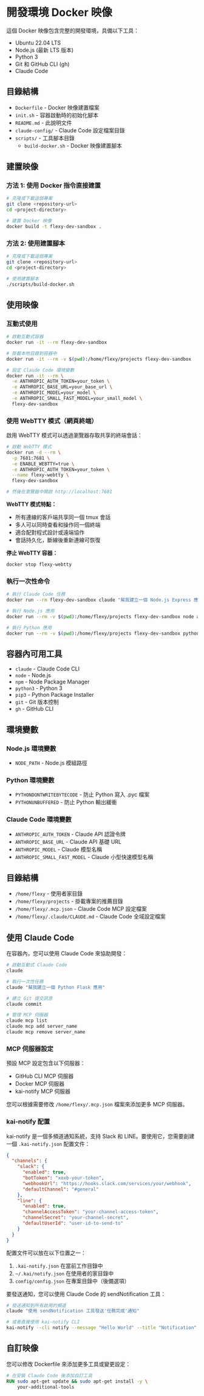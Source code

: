 # 開發環境 Docker 映像

這個 Docker 映像包含完整的開發環境，具備以下工具：

- Ubuntu 22.04 LTS
- Node.js (最新 LTS 版本)
- Python 3
- Git 和 GitHub CLI (gh)
- Claude Code

## 目錄結構

- `Dockerfile` - Docker 映像建置檔案
- `init.sh` - 容器啟動時的初始化腳本
- `README.md` - 此說明文件
- `claude-config/` - Claude Code 設定檔案目錄
- `scripts/` - 工具腳本目錄
  - `build-docker.sh` - Docker 映像建置腳本

## 建置映像

### 方法 1: 使用 Docker 指令直接建置

```bash
# 克隆或下載這個專案
git clone <repository-url>
cd <project-directory>

# 建置 Docker 映像
docker build -t flexy-dev-sandbox .
```

### 方法 2: 使用建置腳本

```bash
# 克隆或下載這個專案
git clone <repository-url>
cd <project-directory>

# 使用建置腳本
./scripts/build-docker.sh
```

## 使用映像

### 互動式使用

```bash
# 啟動互動式容器
docker run -it --rm flexy-dev-sandbox

# 掛載本地目錄到容器中
docker run -it --rm -v $(pwd):/home/flexy/projects flexy-dev-sandbox

# 設定 Claude Code 環境變數
docker run -it --rm \
  -e ANTHROPIC_AUTH_TOKEN=your_token \
  -e ANTHROPIC_BASE_URL=your_base_url \
  -e ANTHROPIC_MODEL=your_model \
  -e ANTHROPIC_SMALL_FAST_MODEL=your_small_model \
  flexy-dev-sandbox
```

### 使用 WebTTY 模式（網頁終端）

啟用 WebTTY 模式可以透過瀏覽器存取共享的終端會話：

```bash
# 啟動 WebTTY 模式
docker run -d --rm \
  -p 7681:7681 \
  -e ENABLE_WEBTTY=true \
  -e ANTHROPIC_AUTH_TOKEN=your_token \
  --name flexy-webtty \
  flexy-dev-sandbox

# 然後在瀏覽器中開啟 http://localhost:7681
```

**WebTTY 模式特點：**
- 所有連線的客戶端共享同一個 tmux 會話
- 多人可以同時查看和操作同一個終端
- 適合配對程式設計或遠端協作
- 會話持久化，斷線後重新連線可恢復

**停止 WebTTY 容器：**
```bash
docker stop flexy-webtty
```

### 執行一次性命令

```bash
# 執行 Claude Code 任務
docker run --rm flexy-dev-sandbox claude "幫我建立一個 Node.js Express 應用"

# 執行 Node.js 應用
docker run --rm -v $(pwd):/home/flexy/projects flexy-dev-sandbox node app.js

# 執行 Python 應用
docker run --rm -v $(pwd):/home/flexy/projects flexy-dev-sandbox python3 script.py
```

## 容器內可用工具

- `claude` - Claude Code CLI
- `node` - Node.js
- `npm` - Node Package Manager
- `python3` - Python 3
- `pip3` - Python Package Installer
- `git` - Git 版本控制
- `gh` - GitHub CLI

## 環境變數

### Node.js 環境變數
- `NODE_PATH` - Node.js 模組路徑

### Python 環境變數
- `PYTHONDONTWRITEBYTECODE` - 防止 Python 寫入 .pyc 檔案
- `PYTHONUNBUFFERED` - 防止 Python 輸出緩衝

### Claude Code 環境變數
- `ANTHROPIC_AUTH_TOKEN` - Claude API 認證令牌
- `ANTHROPIC_BASE_URL` - Claude API 基礎 URL
- `ANTHROPIC_MODEL` - Claude 模型名稱
- `ANTHROPIC_SMALL_FAST_MODEL` - Claude 小型快速模型名稱

## 目錄結構

- `/home/flexy` - 使用者家目錄
- `/home/flexy/projects` - 掛載專案的推薦目錄
- `/home/flexy/.mcp.json` - Claude Code MCP 設定檔案
- `/home/flexy/.claude/CLAUDE.md` - Claude Code 全域設定檔案

## 使用 Claude Code

在容器內，您可以使用 Claude Code 來協助開發：

```bash
# 啟動互動式 Claude Code
claude

# 執行一次性任務
claude "幫我建立一個 Python Flask 應用"

# 建立 Git 提交訊息
claude commit

# 管理 MCP 伺服器
claude mcp list
claude mcp add server_name
claude mcp remove server_name
```

### MCP 伺服器設定

預設 MCP 設定包含以下伺服器：
- GitHub CLI MCP 伺服器
- Docker MCP 伺服器
- kai-notify MCP 伺服器

您可以根據需要修改 `/home/flexy/.mcp.json` 檔案來添加更多 MCP 伺服器。

### kai-notify 配置

kai-notify 是一個多頻道通知系統，支持 Slack 和 LINE。要使用它，您需要創建一個 `.kai-notify.json` 配置文件：

```json
{
  "channels": {
    "slack": {
      "enabled": true,
      "botToken": "xoxb-your-token",
      "webhookUrl": "https://hooks.slack.com/services/your/webhook",
      "defaultChannel": "#general"
    },
    "line": {
      "enabled": true,
      "channelAccessToken": "your-channel-access-token",
      "channelSecret": "your-channel-secret",
      "defaultUserId": "user-id-to-send-to"
    }
  }
}
```

配置文件可以放在以下位置之一：
1. `.kai-notify.json` 在當前工作目錄中
2. `~/.kai/notify.json` 在使用者的家目錄中
3. `config/config.json` 在專案目錄中（後備選項）

要發送通知，您可以使用 Claude Code 的 sendNotification 工具：

```bash
# 發送通知到所有啟用的頻道
claude "使用 sendNotification 工具發送'任務完成'通知"

# 或者直接使用 kai-notify CLI
kai-notify --cli notify --message "Hello World" --title "Notification"
```

## 自訂映像

您可以修改 Dockerfile 來添加更多工具或變更設定：

```dockerfile
# 在安裝 Claude Code 後添加自訂工具
RUN sudo apt-get update && sudo apt-get install -y \
    your-additional-tools
```